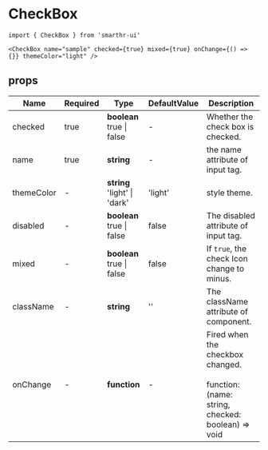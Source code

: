 # CheckBox

```tsx
import { CheckBox } from 'smarthr-ui'

<CheckBox name="sample" checked={true} mixed={true} onChange={() => {}} themeColor="light" />
```

## props

| Name       | Required | Type                                   | DefaultValue | Description                                                                                 |
| ---------- | -------- | -------------------------------------- | ------------ | ------------------------------------------------------------------------------------------- |
| checked    | true     | **boolean** <br> true &#124; false     | -            | Whether the check box is checked.                                                           |
| name       | true     | **string**                             | -            | the name attribute of input tag.                                                            |
| themeColor | -        | **string** <br>  'light' &#124; 'dark' | 'light'      | style theme.                                                                                |
| disabled   | -        | **boolean** <br> true &#124; false     | false        | The disabled attribute of input tag.                                                        |
| mixed      | -        | **boolean** <br> true &#124; false     | false        | If `true`, the check Icon change to minus.                                                  |
| className  | -        | **string**                             | ''           | The className attribute of component.                                                       |
| onChange   | -        | **function**                           | -            | Fired when the checkbox changed. <br><br>function: (name: string, checked: boolean) => void |
